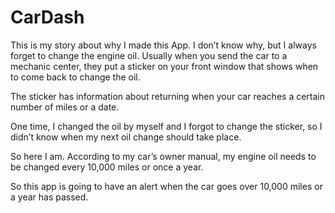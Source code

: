 # CarDash

This is my story about why I made this App.
I don’t know why, but I always forget to change the engine oil. 
Usually when you send the car to a mechanic center, they put a sticker on your front window that shows when to come back to change the oil. 

The sticker has information about returning when your car reaches a certain number of miles or a date.

One time, I changed the oil by myself and I forgot to change the sticker, so I didn’t know when my next oil change should take place.

So here I am. According to my car’s owner manual, my engine oil needs to be changed every 10,000 miles or once a year.

So this app is going to have an alert when the car goes over 10,000 miles or a year has passed.

